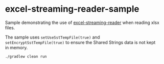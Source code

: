 # excel-streaming-reader-sample
Sample demonstrating the use of [excel-streaming-reader](https://github.com/pjfanning/excel-streaming-reader) when reading xlsx files.

The sample uses `setUseSstTempFile(true)` and `setEncryptSstTempFile(true)` to ensure the Shared Strings data is not kept in memory.

`./gradlew clean run`

